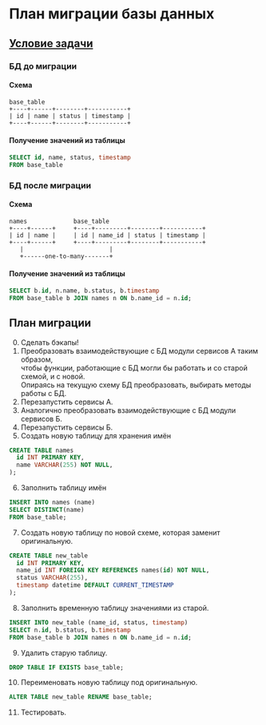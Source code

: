# План миграции базы данных

## [Условие задачи](https://github.com/nkhaldi/Python/blob/master/saber/Task.md#2-%D0%BC%D0%B8%D0%B3%D1%80%D0%B0%D1%86%D0%B8%D1%8F-%D0%B1%D0%B0%D0%B7%D1%8B-%D0%B4%D0%B0%D0%BD%D0%BD%D1%8B%D1%85)

### БД до миграции
#### Cхема
```
base_table
+----+------+--------+-----------+
| id | name | status | timestamp |
+----+------+--------+-----------+
```
#### Получение значений из таблицы
```sql
SELECT id, name, status, timestamp
FROM base_table
```

### БД после миграции
#### Cхема
```
names             base_table
+----+------+     +----+---------+--------+-----------+
| id | name |     | id | name_id | status | timestamp |
+----+------+     +----+---------+--------+-----------+
   |                        |
   +------one-to-many-------+
```

#### Получение значений из таблицы
```sql
SELECT b.id, n.name, b.status, b.timestamp
FROM base_table b JOIN names n ON b.name_id = n.id;
```

## План миграции
0. Сделать бэкапы!<br>
1. Преобразовать взаимодействующие с БД модули сервисов А таким образом,<br>
чтобы функции, работающие с БД могли бы работать и со старой схемой, и с новой.<br>
Опираясь на текущую схему БД преобразовать, выбирать методы работы с БД.<br>
2. Перезапустить сервисы А.<br>
3. Аналогично преобразовать взаимодействующие с БД модули сервисов Б.<br>
4. Перезапустить сервисы Б.<br>
5. Создать новую таблицу для хранения имён<br>
```sql
CREATE TABLE names
  id INT PRIMARY KEY,
  name VARCHAR(255) NOT NULL,
);
```
6. Заполнить таблицу имён<br>
```sql
INSERT INTO names (name)
SELECT DISTINCT(name)
FROM base_table;
```
7. Создать новую таблицу по новой схеме, которая заменит оригинальную.<br>
```sql
CREATE TABLE new_table
  id INT PRIMARY KEY,
  name_id INT FOREIGN KEY REFERENCES names(id) NOT NULL,
  status VARCHAR(255),
  timestamp datetime DEFAULT CURRENT_TIMESTAMP
);
```
8. Заполнить временную таблицу значениями из старой.<br>
```sql
INSERT INTO new_table (name_id, status, timestamp)
SELECT n.id, b.status, b.timestamp
FROM base_table b JOIN names n ON b.name_id = n.id;
```
9. Удалить старую таблицу.<br>
```sql
DROP TABLE IF EXISTS base_table;
```
10. Переименовать новую таблицу под оригинальную.<br>
```sql
ALTER TABLE new_table RENAME base_table;
```
11. Тестировать.
